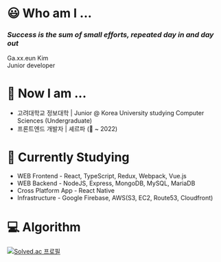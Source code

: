# 😃 Who am I ...
### ***Success is the sum of small efforts, repeated day in and day out***  
Ga.xx.eun Kim  
Junior developer

# 🎒 Now I am ...
- 고려대학교 정보대학 | Junior @ Korea University studying Computer Sciences (Undergraduate)
- 프론트엔드 개발자 | 셰르파 (🚩 ~ 2022)

# 📖 Currently Studying
- WEB Frontend - React, TypeScript, Redux, Webpack, Vue.js
- WEB Backend - NodeJS, Express, MongoDB, MySQL, MariaDB
- Cross Platform App - React Native
- Infrastructure - Google Firebase, AWS(S3, EC2, Route53, Cloudfront)

# 💻 Algorithm
[![Solved.ac
프로필](http://mazassumnida.wtf/api/v2/generate_badge?boj=gaeun_020506)](https://solved.ac/gaeun_020506)
